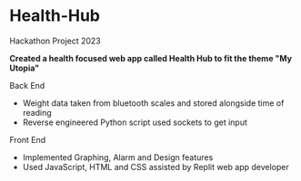 # Health-Hub
Hackathon Project 2023

**Created a health focused web app called Health Hub to fit the theme "My Utopia"**

Back End 
- Weight data taken from bluetooth scales and stored alongside time of reading
- Reverse engineered Python script used sockets to get input

Front End
- Implemented Graphing, Alarm and Design features
- Used JavaScript, HTML and CSS assisted by Replit web app developer
